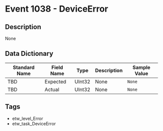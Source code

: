 # Event 1038 - DeviceError

## Description
None

## Data Dictionary
|Standard Name|Field Name|Type|Description|Sample Value|
|---|---|---|---|---|
|TBD|Expected|UInt32|None|`None`|
|TBD|Actual|UInt32|None|`None`|

## Tags
* etw_level_Error
* etw_task_DeviceError